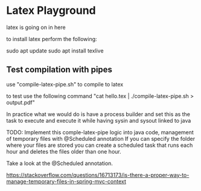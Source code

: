 # Latex Playground

latex is going on in here

to install latex perform the following:

sudo apt update
sudo apt install texlive

## Test compilation with pipes

use "compile-latex-pipe.sh" to compile to latex

to test use the following command "cat hello.tex | ./compile-latex-pipe.sh > output.pdf"

In practice what we would do is have a process builder and set this as the task to execute and
execute it while having sysin and sysout linked to java

TODO: Implement this comple-latex-pipe logic into java code, management of temporary files with @Scheduled annotation
If you can specify the folder where your files are stored you can create a scheduled task that runs each hour and deletes the files older than one hour.

Take a look at the @Scheduled annotation.

https://stackoverflow.com/questions/16713173/is-there-a-proper-way-to-manage-temporary-files-in-spring-mvc-context